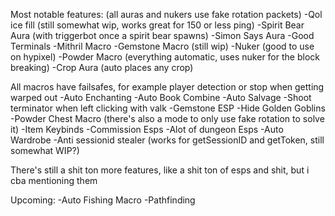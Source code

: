 Most notable features: (all auras and nukers use fake rotation packets)
-Qol ice fill (still somewhat wip, works great for 150 or less ping)
-Spirit Bear Aura (with triggerbot once a spirit bear spawns)
-Simon Says Aura
-Good Terminals
-Mithril Macro
-Gemstone Macro (still wip)
-Nuker (good to use on hypixel)
-Powder Macro (everything automatic, uses nuker for the block breaking)
-Crop Aura (auto places any crop)

All macros have failsafes, for example player detection or stop when getting warped out
-Auto Enchanting
-Auto Book Combine
-Auto Salvage
-Shoot terminator when left clicking with valk
-Gemstone ESP
-Hide Golden Goblins
-Powder Chest Macro (there's also a mode to only use fake rotation to solve it)
-Item Keybinds
-Commission Esps
-Alot of dungeon Esps
-Auto Wardrobe
-Anti sessionid stealer (works for getSessionID and getToken, still somewhat WIP?)

There's still a shit ton more features, like a shit ton of esps and shit, but i cba mentioning them

Upcoming:
-Auto Fishing Macro
-Pathfinding
